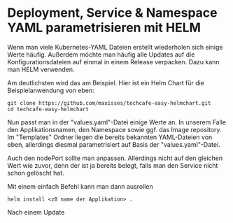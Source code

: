 # Deployment, Service & Namespace YAML parametrisieren mit HELM

Wenn man viele Kubernetes-YAML Dateien erstellt wiederholen sich einige Werte häufig. Außerdem möchte man häufig alle Updates auf die Konfigurationsdateien auf einmal in einem Release verpacken. Dazu kann man HELM verwenden.

Am deutlichsten wird das am Beispiel. Hier ist ein Helm Chart für die Beispielanwendung von eben:

```text
git clone https://github.com/maxisses/techcafe-easy-helmchart.git
cd techcafe-easy-helmchart
```

Nun passt man in der "values.yaml"-Datei einige Werte an. In unserem Falle den Applikationsnamen, den Namespace sowie ggf. das Image repository. Im "Templates" Ordner liegen die bereits bekannten YAML-Dateien von eben, allerdings diesmal parametrisiert auf Basis der "values.yaml"-Datei.

Auch den nodePort sollte man anpassen. Allerdings nicht auf den gleichen Wert wie zuvor, denn der ist ja bereits belegt, falls man den Service nicht schon gelöscht hat.

Mit einem einfach Befehl kann man dann ausrollen

```text
helm install <zB name der Applikation> .
```

Nach einem Update 

